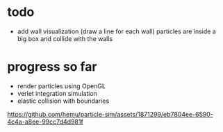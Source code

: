 # todo

- add wall visualization (draw a line for each wall)
particles are inside a big box and collide with the walls


# progress so far
- render particles using OpenGL
- verlet integration simulation
- elastic collision with boundaries
 
https://github.com/hemu/particle-sim/assets/1871299/eb7804ee-6590-4c4a-a8ee-99cc7d4d981f

